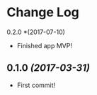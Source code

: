 Change Log
==========

0.2.0 *(2017-07-10)

* Finished app MVP!

0.1.0 *(2017-03-31)*
--------------------

* First commit!